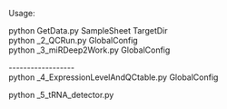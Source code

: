 Usage:

python GetData.py SampleSheet TargetDir <br>
python _2_QCRun.py GlobalConfig <br>
python _3_miRDeep2Work.py GlobalConfig <br>

------------------ <br>
python _4_ExpressionLevelAndQCtable.py GlobalConfig <br>

python _5_tRNA_detector.py <br>
